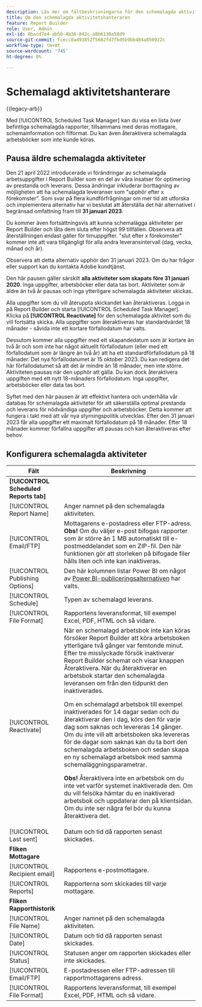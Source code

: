 ```yaml
---
description: Läs mer om fältbeskrivningarna för den schemalagda aktivitetshanteraren.
title: Om den schemalagda aktivitetshanteraren
feature: Report Builder
role: User, Admin
exl-id: 8bacd7e4-ab50-4b36-842c-a8b6130a58d9
source-git-commit: fcecc8a493852f5682fd7fbd5b9bb484a850922c
workflow-type: tm+mt
source-wordcount: '745'
ht-degree: 0%

---
```


# Schemalagd aktivitetshanterare

{{legacy-arb}}

Med [!UICONTROL Scheduled Task Manager] kan du visa en lista över befintliga schemalagda rapporter, tillsammans med deras mottagare, schemainformation och filformat. Du kan även återaktivera schemalagda arbetsböcker som inte kunde köras.

## Pausa äldre schemalagda aktiviteter

Den 21 april 2022 introducerade vi förändringar av schemalagda arbetsuppgifter i Report Builder som en del av våra insatser för optimering av prestanda och leverans. Dessa ändringar inkluderar borttagning av möjligheten att ha schemalagda leveranser som &quot;upphör efter x förekomster&quot;. Som svar på flera kundförfrågningar om mer tid att utforska och implementera alternativ har vi beslutat att återställa det här alternativet i begränsad omfattning fram till **31 januari 2023**.

Du kommer även fortsättningsvis att kunna schemalägga aktiviteter per Report Builder och låta dem sluta efter högst 99 tillfällen. Observera att återställningen endast gäller för timuppgifter. &quot;slut efter x förekomster&quot; kommer inte att vara tillgängligt för alla andra leveransintervall (dag, vecka, månad och år).

Observera att detta alternativ upphör den 31 januari 2023.
Om du har frågor eller support kan du kontakta Adobe kundtjänst.

Den här pausen gäller särskilt **alla aktiviteter som skapats före 31 januari 2020**. Inga uppgifter, arbetsböcker eller data tas bort. Aktiviteter som är äldre än två år pausas och inga ytterligare schemalagda aktiviteter skickas.

Alla uppgifter som du vill återuppta skickandet kan återaktiveras. Logga in på Report Builder och starta [!UICONTROL Scheduled Task Manager]. Klicka på **[!UICONTROL Reactivate]** för den schemalagda aktivitet som du vill fortsätta skicka. Alla uppgifter som återaktiveras har standardvärdet 18 månader - såvida inte ett kortare förfallodatum har valts.

Dessutom kommer alla uppgifter med ett skapandedatum som är kortare än två år och som inte har något aktuellt förfallodatum (eller med ett förfallodatum som är längre än två år) att ha ett standardförfallodatum på 18 månader. Det nya förfallodatumet är 15 oktober 2023. Du kan redigera det här förfallodatumet så att det är mindre än 18 månader, men inte större. Aktiviteten pausas när den upphör att gälla. Du kan dock återaktivera uppgiften med ett nytt 18-månaders förfallodatum. Inga uppgifter, arbetsböcker eller data tas bort.

Syftet med den här pausen är att effektivt hantera och underhålla vår databas för schemalagda aktiviteter för att säkerställa optimal prestanda och leverans för nödvändiga uppgifter och arbetsböcker. Detta kommer att fungera i takt med att vår nya styrningspolitik utvecklas. Efter den 31 januari 2023 får alla uppgifter ett maximalt förfallodatum på 18 månader. Efter 18 månader kommer förfallna uppgifter att pausas och kan återaktiveras efter behov.

## Konfigurera schemalagda aktiviteter

| Fält | Beskrivning |
| --- | --- |
| **[!UICONTROL Scheduled Reports tab]** | |
| [!UICONTROL Report Name] | Anger namnet på den schemalagda aktiviteten. |
| [!UICONTROL Email/FTP] | Mottagarens e-postadress eller FTP-adress. **Obs!** Om du väljer e-post bifogas rapporter som är större än 1 MB automatiskt till e-postmeddelandet som en ZIP-fil. Den här funktionen gör att storleken på bifogade filer hålls liten och inte kan inaktiveras. |
| [!UICONTROL Publishing Options] | Den här kolumnen listar Power BI om något av [Power BI-publiceringsalternativen](https://experienceleague.adobe.com/docs/analytics/analyze/legacy-report-builder/publish-powerbi/power-bi.html?lang=sv-SE) har valts. |
| [!UICONTROL Schedule] | Typen av schemalagd leverans. |
| [!UICONTROL File Format] | Rapportens leveransformat, till exempel Excel, PDF, HTML och så vidare. |
| [!UICONTROL Reactivate] | När en schemalagd arbetsbok inte kan köras försöker Report Builder att köra arbetsboken ytterligare två gånger var femtonde minut. Efter tre misslyckade försök inaktiverar Report Builder schemat och visar knappen Återaktivera. När du återaktiverar en arbetsbok startar den schemalagda leveransen om från den tidpunkt den inaktiverades.<p>Om en schemalagd arbetsbok till exempel inaktiverades för 14 dagar sedan och du återaktiverar den i dag, körs den för varje dag som saknas och levereras 14 gånger. Om du inte vill att arbetsboken ska levereras för de dagar som saknas kan du ta bort den schemalagda arbetsboken och sedan skapa en ny schemalagd arbetsbok med samma schemaläggningsparametrar.<p>**Obs!** Återaktivera inte en arbetsbok om du inte vet varför systemet inaktiverade den. Om du vill felsöka hämtar du en inaktiverad arbetsbok och uppdaterar den på klientsidan. Om du inte ser några fel bör du kunna återaktivera det. |
| [!UICONTROL Last sent] | Datum och tid då rapporten senast skickades. |
| **Fliken Mottagare** | |
| [!UICONTROL Recipient email] | Rapportens e-postmottagare. |
| [!UICONTROL Reports] | Rapporterna som skickades till varje mottagare. |
| **Fliken Rapporthistorik** | |
| [!UICONTROL File Name] | Anger namnet på den schemalagda aktiviteten. |
| [!UICONTROL Date] | Datum och tid då rapporten senast skickades. |
| [!UICONTROL Status] | Statusen anger om rapporten skickades eller inte skickades. |
| [!UICONTROL Email/FTP] | E-postadressen eller FTP-adressen till rapportmottagarens adress. |
| [!UICONTROL File Format] | Rapportens leveransformat, till exempel Excel, PDF, HTML och så vidare. |
